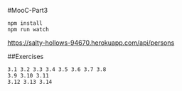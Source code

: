 #MooC-Part3

```
npm install
npm run watch
```
https://salty-hollows-94670.herokuapp.com/api/persons

##Exercises
```
3.1 3.2 3.3 3.4 3.5 3.6 3.7 3.8
3.9 3.10 3.11
3.12 3.13 3.14
```
